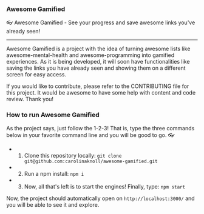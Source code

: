 ### Awesome Gamified
:eyeglasses: Awesome Gamified - See your progress and save awesome links you've already seen!

***

Awesome Gamified is a project with the idea of turning awesome lists like awesome-mental-health and awesome-programming into gamified experiences. As it is being developed, it will soon have functionalities like saving the links you have already seen and showing them on a different screen for easy access.

If you would like to contribute, please refer to the CONTRIBUTING file for this project. It would be awesome to have some help with content and code review. Thank you!

### How to run Awesome Gamified

As the project says, just follow the 1-2-3! That is, type the three commands below in your favorite command line and you will be good to go. :eyeglasses:

* 1. Clone this repository locally: `git clone git@github.com:carolinaknoll/awesome-gamified.git`
* 2. Run a npm install: `npm i`
* 3. Now, all that's left is to start the engines! Finally, type: `npm start`

Now, the project should automatically open on `http://localhost:3000/` and you will be able to see it and explore. 
